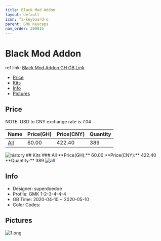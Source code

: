 ```yaml
---
title: Black Mod Addon 
layout: default
icon: fa-keyboard-o
parent: GMK Keycaps
nav_order: 300815
---
```


# Black Mod Addon 

ref link: [Black Mod Addon GH GB Link](https://geekhack.org/index.php?topic=105647.0)  
* [Price](#price)  
* [Kits](#kits)  
* [Info](#info)  
* [Pictures](#pictures)  


## Price  

NOTE: USD to CNY exchange rate is 7.04

| Name          | Price(GH)    |  Price(CNY) | Quantity |
| ------------- | ------------ |  ---------- | -------- |
|[All](#all)|60.00|422.40|389|

<img src="{{ 'assets/images/gmk-keycaps/blackmodaddon/history.png' | relative_url }}" alt="history" class="image featured">
## Kits  
### All  
**Price(GH):** 60.00    **Price(CNY):** 422.40    **Quantity:** 389  
<img src="{{ 'assets/images/gmk-keycaps/blackmodaddon/kits_pics/all.png' | relative_url }}" alt="all" class="image featured">


## Info  
* Designer: superdoedoe  
* Profile: GMK 1-2-3-4-4-4  
* GB Time: 2020-04-10 ~ 2020-05-10  
* Color Codes:  


## Pictures  
<img src="{{ 'assets/images/gmk-keycaps/blackmodaddon/rendering_pics/1.png' | relative_url }}" alt="1.png" class="image featured">
